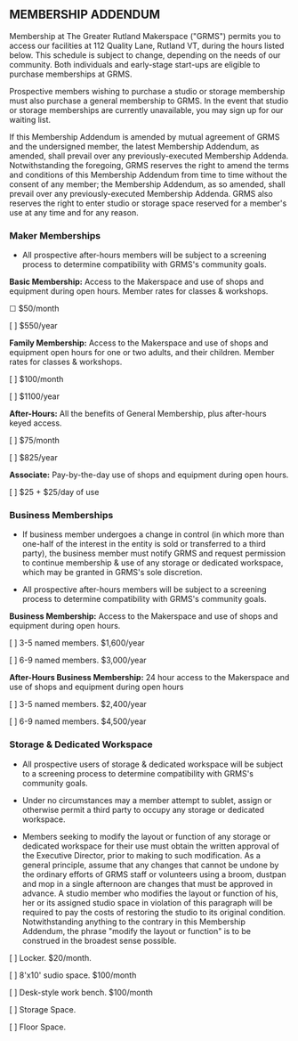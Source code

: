 ## MEMBERSHIP ADDENDUM

Membership at The Greater Rutland Makerspace ("GRMS") permits you to access our facilities at 112 Quality Lane, Rutland VT, during the hours listed below. This schedule is subject to change, depending on the needs of our community. Both individuals and early-stage start-ups are eligible to purchase memberships at GRMS.

Prospective members wishing to purchase a studio or storage membership must also purchase a general membership to GRMS. In the event that studio or storage memberships are currently unavailable, you may sign up for our waiting list.

If this Membership Addendum is amended by mutual agreement of GRMS and the undersigned member, the latest Membership Addendum, as amended, shall prevail over any previously-executed Membership Addenda. Notwithstanding the foregoing, GRMS reserves the right to amend the terms and conditions of this Membership Addendum from time to time without the consent of any member; the Membership Addendum, as so amended, shall prevail over any previously-executed Membership Addenda. GRMS also reserves the right to enter studio or storage space reserved for a member's use at any time and for any reason.


### Maker Memberships

* All prospective after-hours members will be subject to a screening process to determine compatibility with GRMS's community goals.

 **Basic Membership:** Access to the Makerspace and use of shops and equipment during open hours. Member rates for classes & workshops.
 
 ☐ $50/month
 
 [ ] $550/year
 
 **Family Membership:** Access to the Makerspace and use of shops and equipment open hours for one or two adults, and their children. Member rates for classes & workshops.
 
 [ ] $100/month
 
 [ ] $1100/year

 **After-Hours:** All the benefits of General Membership, plus after-hours keyed access.
 
 [ ] $75/month
 
 [ ] $825/year

**Associate:** Pay-by-the-day use of shops and equipment during open hours.

  [ ] $25 + $25/day of use
 
### Business Memberships

* If business member undergoes a change in control (in which more than one-half of the interest in the entity is sold or transferred to a third party), the business member must notify GRMS and request permission to continue membership & use of any storage or dedicated workspace, which may be granted in GRMS's sole discretion.

* All prospective after-hours members will be subject to a screening process to determine compatibility with GRMS's community goals.

**Business Membership:** Access to the Makerspace and use of shops and equipment during open hours.

[ ] 3-5 named members. $1,600/year

[ ] 6-9 named members. $3,000/year

**After-Hours Business Membership:** 24 hour access to the Makerspace and use of shops and equipment during open hours

 [ ] 3-5 named members. $2,400/year

 [ ]  6-9 named members. $4,500/year
 
### Storage & Dedicated Workspace

* All prospective users of storage & dedicated workspace will be subject to a screening process to determine compatibility with GRMS's community goals.

* Under no circumstances may a member attempt to sublet, assign or otherwise permit a third party to occupy any storage or dedicated workspace.

* Members seeking to modify the layout or function of any storage or dedicated workspace for their use must obtain the written approval of the Executive Director, prior to making to such modification. As a general principle, assume that any changes that cannot be undone by the ordinary efforts of GRMS staff or volunteers using a broom, dustpan and mop in a single afternoon are changes that must be approved in advance. A studio member who modifies the layout or function of his, her or its assigned studio space in violation of this paragraph will be required to pay the costs of restoring the studio to its original condition. Notwithstanding anything to the contrary in this Membership Addendum, the phrase "modify the layout or function" is to be construed in the broadest sense possible. 

 [ ] Locker. $20/month.
 
 [ ] 8'x10' sudio space. $100/month
 
 [ ] Desk-style work bench. $100/month
 
 [ ] Storage Space.
 
 [ ] Floor Space.

